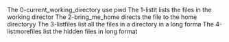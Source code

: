 The 0-current_working_directory use pwd
The 1-listit lists the files in the working director
The 2-bring_me_home directs the file to the home directoryy
The 3-listfiles list all the files in a directory in a long forma
The 4-listmorefiles list the hidden files in long format
